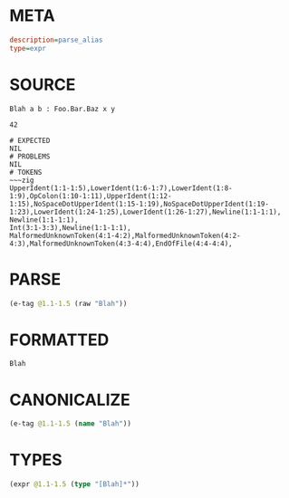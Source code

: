 # META
~~~ini
description=parse_alias
type=expr
~~~
# SOURCE
~~~roc
Blah a b : Foo.Bar.Baz x y

42
~~~
~~~
# EXPECTED
NIL
# PROBLEMS
NIL
# TOKENS
~~~zig
UpperIdent(1:1-1:5),LowerIdent(1:6-1:7),LowerIdent(1:8-1:9),OpColon(1:10-1:11),UpperIdent(1:12-1:15),NoSpaceDotUpperIdent(1:15-1:19),NoSpaceDotUpperIdent(1:19-1:23),LowerIdent(1:24-1:25),LowerIdent(1:26-1:27),Newline(1:1-1:1),
Newline(1:1-1:1),
Int(3:1-3:3),Newline(1:1-1:1),
MalformedUnknownToken(4:1-4:2),MalformedUnknownToken(4:2-4:3),MalformedUnknownToken(4:3-4:4),EndOfFile(4:4-4:4),
~~~
# PARSE
~~~clojure
(e-tag @1.1-1.5 (raw "Blah"))
~~~
# FORMATTED
~~~roc
Blah
~~~
# CANONICALIZE
~~~clojure
(e-tag @1.1-1.5 (name "Blah"))
~~~
# TYPES
~~~clojure
(expr @1.1-1.5 (type "[Blah]*"))
~~~
